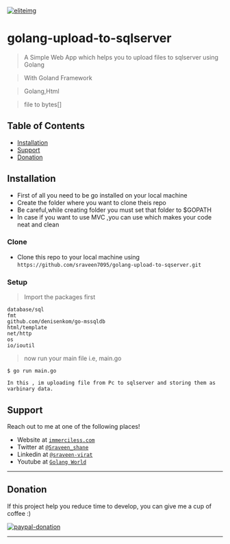 
<a href="#"><img src="https://media-exp1.licdn.com/dms/image/C5603AQFJAAQnBETj6Q/profile-displayphoto-shrink_200_200/0?e=1602720000&v=beta&t=FoeDv3Jbn9GyHIiySFgD9jXSxYHKB_Y1ECJGqzW-04o"  alt="eliteimg"></a>




# golang-upload-to-sqlserver

> A Simple Web App which helps you to upload files to sqlserver using Golang 

> With Goland Framework

> Golang,Html

>file to bytes[]





## Table of Contents


- [Installation](#installation)
- [Support](#support)
- [Donation](#donation)
## Installation

- First of all you need to be go installed on your local machine
- Create the folder where you want to clone theis repo
- Be careful,while creating folder you must set that folder to $GOPATH
- In case if you want to use MVC ,you can use which makes your code neat and clean
### Clone

- Clone this repo to your local machine using `https://github.com/sraveen7095/golang-upload-to-sqserver.git`

### Setup



> Import the packages first

```shell
database/sql
fmt
github.com/denisenkom/go-mssqldb
html/template
net/http
os
io/ioutil
```

> now run your main file i.e, main.go

```shell
$ go run main.go
```
```shell
In this , im uploading file from Pc to sqlserver and storing them as varbinary data.
```


## Support

Reach out to me at one of the following places!

- Website at <a href="http://www.immerciless.com" target="_blank">`immerciless.com`</a>
- Twitter at <a href="https://twitter.com/Sraveen_shane" target="_blank">`@Sraveen_shane`</a>
- Linkedin at <a href="https://www.linkedin.com/in/sraveen-virat-08b73115b/" target="_blank">`@sraveen-virat`</a>
- Youtube at <a href="https://www.youtube.com/channel/UCydEsav4u3A3c2wwYyKGHtg" target="_blank">`Golang World`</a>

---
## Donation
If this project help you reduce time to develop, you can give me a cup of coffee :) 

[![paypal-donation](https://www.paypalobjects.com/en_US/i/btn/btn_donateCC_LG.gif)](https://www.paypal.com/paypalme/elite7095)


---

